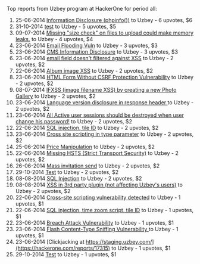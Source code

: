 Top reports from Uzbey program at HackerOne for period all:

1. 25-06-2014 [Information Disclosure (phpinfo())](https://hackerone.com/reports/17514) to Uzbey - 6 upvotes, $6
2. 31-10-2014 [test](https://hackerone.com/reports/33358) to Uzbey - 5 upvotes, $5
3. 09-07-2014 [Missing "size check" on files to upload could make memory leaks.](https://hackerone.com/reports/19532) to Uzbey - 4 upvotes, $4
4. 23-06-2014 [Email Flooding Vuln](https://hackerone.com/reports/17321) to Uzbey - 3 upvotes, $3
5. 23-06-2014 [CMS Information Disclosure](https://hackerone.com/reports/17297) to Uzbey - 3 upvotes, $3
6. 23-06-2014 [email field doesn't filtered against XSS](https://hackerone.com/reports/17287) to Uzbey - 2 upvotes, $2
7. 22-06-2014 [Album image XSS](https://hackerone.com/reports/17235) to Uzbey - 2 upvotes, $2
8. 23-06-2014 [HTML Form Without CSRF Protection Vulnerability](https://hackerone.com/reports/17312) to Uzbey - 2 upvotes, $2
9. 08-07-2014 [IFXSS (image filename XSS) by creating a new Photo Gallery](https://hackerone.com/reports/19451) to Uzbey - 2 upvotes, $2
10. 23-06-2014 [Language version disclosure in response header ](https://hackerone.com/reports/17256) to Uzbey - 2 upvotes, $2
11. 23-06-2014 [All Active user sessions should be destroyed when user change his password!](https://hackerone.com/reports/17252) to Uzbey - 2 upvotes, $2
12. 22-06-2014 [SQL injection, tile ID](https://hackerone.com/reports/17225) to Uzbey - 2 upvotes, $2
13. 23-06-2014 [Cross site scripting in type parameter](https://hackerone.com/reports/17299) to Uzbey - 2 upvotes, $2
14. 25-06-2014 [Price Manipulation](https://hackerone.com/reports/17502) to Uzbey - 2 upvotes, $2
15. 22-06-2014 [Missing HSTS (Strict Transport Security)](https://hackerone.com/reports/17239) to Uzbey - 2 upvotes, $2
16. 26-06-2014 [Mass invitation send](https://hackerone.com/reports/17638) to Uzbey - 2 upvotes, $2
17. 29-10-2014 [Test](https://hackerone.com/reports/33153) to Uzbey - 2 upvotes, $2
18. 08-08-2014 [SQL Injection](https://hackerone.com/reports/23014) to Uzbey - 2 upvotes, $2
19. 08-08-2014 [XSS in 3rd party plugin (not affecting Uzbey's users)](https://hackerone.com/reports/23010) to Uzbey - 2 upvotes, $2
20. 22-06-2014 [Cross-site scripting  vulnerability detected](https://hackerone.com/reports/17241) to Uzbey - 1 upvotes, $1
21. 22-06-2014 [SQL injection, time zoom script, tile ID](https://hackerone.com/reports/17227) to Uzbey - 1 upvotes, $1
22. 23-06-2014 [Breach Attack Vulnerability](https://hackerone.com/reports/17311) to Uzbey - 1 upvotes, $1
23. 23-06-2014 [Flash Content-Type Sniffing Vulnerability ](https://hackerone.com/reports/17390) to Uzbey - 1 upvotes, $1
24. 23-06-2014 [Clickjacking at https://staging.uzbey.com/](https://hackerone.com/reports/17315) to Uzbey - 1 upvotes, $1
25. 29-10-2014 [Test](https://hackerone.com/reports/33154) to Uzbey - 1 upvotes, $1
